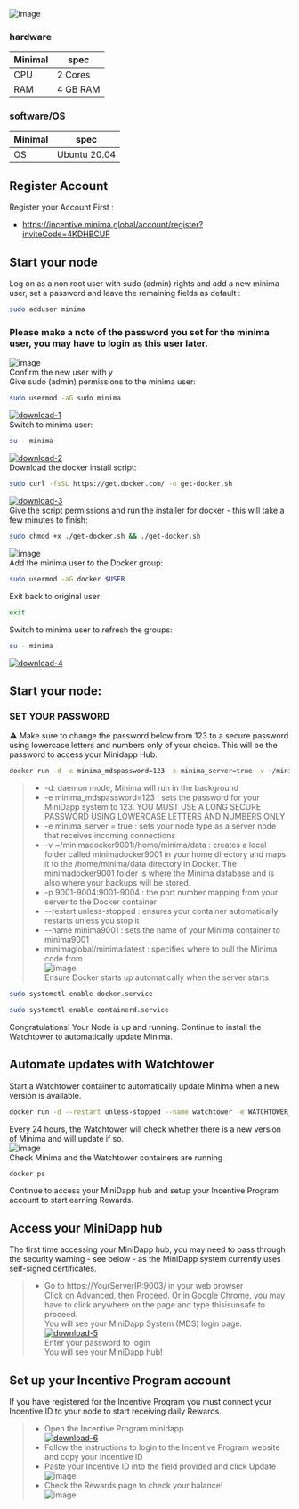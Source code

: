 ![image](http://astronode.tech/wp-content/uploads/2022/11/1500x5001111-1024x341.jpg)
### hardware

| Minimal | spec |
|---------|------|
|CPU|2 Cores|
|RAM|4 GB RAM|

### software/OS

| Minimal | spec |
|---------|------|
|OS|Ubuntu 20.04|

## Register Account
Register your Account First : 
* https://incentive.minima.global/account/register?inviteCode=4KDHBCUF

## Start your node
Log on as a non root user with sudo (admin) rights and add a new minima user, set a password and leave the remaining fields as default :
```bash
sudo adduser minima
```
### Please make a note of the password you set for the minima user, you may have to login as this user later.
![image](https://docs.minima.global/assets/images/docker_vps_8adduser-4de3c7729087632336110c04bef54616.png#width50) <br>
Confirm the new user with y <br>
Give sudo (admin) permissions to the minima user: <br>
```bash
sudo usermod -aG sudo minima
```
<a href="https://imgbb.com/"><img src="https://i.ibb.co/yBZfgQz/download-1.png" alt="download-1" border="0" /></a> <br>
Switch to minima user:
```bash
su - minima
```
<a href="https://imgbb.com/"><img src="https://i.ibb.co/7bKsFjP/download-2.png" alt="download-2" border="0" /></a> <br>
Download the docker install script:
```bash
sudo curl -fsSL https://get.docker.com/ -o get-docker.sh
```
<a href="https://ibb.co/yY6whCM"><img src="https://i.ibb.co/jWycVYx/download-3.png" alt="download-3" border="0" /></a><br>
Give the script permissions and run the installer for docker - this will take a few minutes to finish:
```bash
sudo chmod +x ./get-docker.sh && ./get-docker.sh
```
![image](https://docs.minima.global/assets/images/docker_vps_12installdocker-545446c5dd59f7b47198f47e009507f2.png) <br>
Add the minima user to the Docker group:
```bash
sudo usermod -aG docker $USER
```
Exit back to original user:
```bash
exit
```
Switch to minima user to refresh the groups:
```bash
su - minima
```
<a href="https://imgbb.com/"><img src="https://i.ibb.co/kQmrGcG/download-4.png" alt="download-4" border="0" /></a> <br>
## Start your node:
### SET YOUR PASSWORD
⚠ Make sure to change the password below from 123 to a secure password using lowercase letters and numbers only of your choice. This will be the password to access your Minidapp Hub.
```bash
docker run -d -e minima_mdspassword=123 -e minima_server=true -v ~/minimadocker9001:/home/minima/data -p 9001-9004:9001-9004 --restart unless-stopped --name minima9001 minimaglobal/minima:latest
```
>- -d: daemon mode, Minima will run in the background <br>
>- -e minima_mdspassword=123 : sets the password for your MiniDapp system to 123. YOU MUST USE A LONG SECURE PASSWORD USING LOWERCASE LETTERS AND NUMBERS ONLY<br>
>- -e minima_server = true : sets your node type as a server node that receives incoming connections<br>
>- -v ~/minimadocker9001:/home/minima/data : creates a local folder called minimadocker9001 in your home directory and maps it to the /home/minima/data directory in Docker. The minimadocker9001 folder is where the Minima database and is also where your backups will be stored.<br>
>- -p 9001-9004:9001-9004 : the port number mapping from your server to the Docker container<br>
>- --restart unless-stopped : ensures your container automatically restarts unless you stop it<br>
>- --name minima9001 : sets the name of your Minima container to minima9001<br>
>- minimaglobal/minima:latest : specifies where to pull the Minima code from<br>
![image](https://docs.minima.global/assets/images/docker_vps_15startminima-7a5d3c7ce14a45c71f1cc226d43430c5.png) <br>
Ensure Docker starts up automatically when the server starts
```bash
sudo systemctl enable docker.service
```
```bash
sudo systemctl enable containerd.service
```
Congratulations! Your Node is up and running. Continue to install the Watchtower to automatically update Minima.
## Automate updates with Watchtower
Start a Watchtower container to automatically update Minima when a new version is available. <br>
```bash
docker run -d --restart unless-stopped --name watchtower -e WATCHTOWER_CLEANUP=true -e WATCHTOWER_TIMEOUT=60s -v /var/run/docker.sock:/var/run/docker.sock containrrr/watchtower
```
Every 24 hours, the Watchtower will check whether there is a new version of Minima and will update if so. <br>
![image](https://docs.minima.global/assets/images/docker_vps_16startwatchtower-fa06f0dfc24ef0dd4e91c20c5f23b288.png) <br>
Check Minima and the Watchtower containers are running 
```bash
docker ps
```
Continue to access your MiniDapp hub and setup your Incentive Program account to start earning Rewards.
## Access your MiniDapp hub
The first time accessing your MiniDapp hub, you may need to pass through the security warning - see below - as the MiniDapp system currently uses self-signed certificates. <br>
>- Go to https://YourServerIP:9003/ in your web browser <br>
Click on Advanced, then Proceed. Or in Google Chrome, you may have to click anywhere on the page and type thisisunsafe to proceed.<br>
You will see your MiniDapp System (MDS) login page. <br>
<a href="https://imgbb.com/"><img src="https://i.ibb.co/LNMfJkj/download-5.png" alt="download-5" border="0" /></a> <br>
Enter your password to login <br>
You will see your MiniDapp hub!
## Set up your Incentive Program account
If you have registered for the Incentive Program you must connect your Incentive ID to your node to start receiving daily Rewards.<br>
>- Open the Incentive Program minidapp<br>
<a href="https://ibb.co/zQGdLZy"><img src="https://i.ibb.co/xXJZc6p/download-6.png" alt="download-6" border="0" /></a> <br>
>- Follow the instructions to login to the Incentive Program website and copy your Incentive ID<br>
>- Paste your Incentive ID into the field provided and click Update<br>
![image](https://docs.minima.global/assets/images/IP_updateid-64f838ca07172be2645b2ec2cf28bbf4.png#width50) <br>
>- Check the Rewards page to check your balance!<br>
![image](https://docs.minima.global/assets/images/IP_checkrewards-6fad04bec2e272d68c2298b0dd68427c.png#width50) <br>








